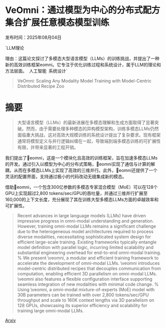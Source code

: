 # VeOmni：通过模型为中心的分布式配方集合扩展任意模态模型训练

发布时间：2025年08月04日

`LLM理论

理由：这篇论文探讨了多模态大型语言模型（LLMs）的训练挑战，并提出了一种新的高效训练框架eomni。它专注于优化训练过程和系统设计，属于LLM的理论和方法层面。` `人工智能` `系统设计`

> VeOmni: Scaling Any Modality Model Training with Model-Centric Distributed Recipe Zoo

# 摘要

> 大型语言模型（LLMs）的最新进展在多模态理解和生成方面取得了显著突破。然而，由于需要处理多种模态的异构模型架构，训练多模态LLMs仍然面临重大挑战，这对高效大规模训练的系统设计提出了复杂要求。现有框架通常将模型定义与并行逻辑纠缠在一起，导致端到端多模态训练的可扩展性有限，并带来显著的工程开销。

我们提出了eomni，这是一个模块化且高效的训练框架，旨在加速多模态LLMs的开发。通过引入以模型为中心的分布式策略，eomni实现了通信与计算的解耦，从而在多模态LLMs上实现了高效的三维并行。此外，eomni还提供了一个灵活的配置界面，支持通过极小的代码改动无缝集成新的模态。

借助eomni，一个包含300亿参数的多模态专家混合模型（MoE）可以在128个GPU上实现超过2,800 tokens/sec/GPU的吞吐量，并通过三维并行扩展至160,000的上下文长度，充分展现了其在训练大型多模态LLMs方面的卓越效率和可扩展性。

> Recent advances in large language models (LLMs) have driven impressive progress in omni-modal understanding and generation. However, training omni-modal LLMs remains a significant challenge due to the heterogeneous model architectures required to process diverse modalities, necessitating sophisticated system design for efficient large-scale training. Existing frameworks typically entangle model definition with parallel logic, incurring limited scalability and substantial engineering overhead for end-to-end omni-modal training. %
We present \veomni, a modular and efficient training framework to accelerate the development of omni-modal LLMs. \veomni introduces model-centric distributed recipes that decouples communication from computation, enabling efficient 3D parallelism on omni-modal LLMs. \veomni also features a flexible configuration interface supporting seamless integration of new modalities with minimal code change. %
Using \veomni, a omni-modal mixture-of-experts (MoE) model with 30B parameters can be trained with over 2,800 tokens/sec/GPU throughput and scale to 160K context lengths via 3D parallelism on 128 GPUs, showcasing its superior efficiency and scalability for training large omni-modal LLMs.

[Arxiv](https://arxiv.org/abs/2508.02317)